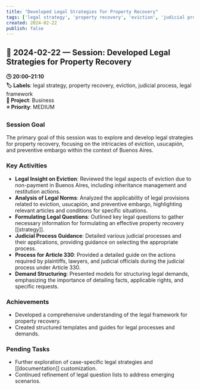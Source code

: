```yaml
---
title: "Developed Legal Strategies for Property Recovery"
tags: ['legal strategy', 'property recovery', 'eviction', 'judicial process', 'legal framework']
created: 2024-02-22
publish: false
---
```


## 📅 2024-02-22 — Session: Developed Legal Strategies for Property Recovery

**🕒 20:00–21:10**  
**🏷️ Labels**: legal strategy, property recovery, eviction, judicial process, legal framework  
**📂 Project**: Business  
**⭐ Priority**: MEDIUM  


### Session Goal
The primary goal of this session was to explore and develop legal strategies for property recovery, focusing on the intricacies of eviction, usucapión, and preventive embargo within the context of Buenos Aires.

### Key Activities
- **Legal Insight on Eviction**: Reviewed the legal aspects of eviction due to non-payment in Buenos Aires, including inheritance management and restitution actions.
- **Analysis of Legal Norms**: Analyzed the applicability of legal provisions related to eviction, usucapión, and preventive embargo, highlighting relevant articles and conditions for specific situations.
- **Formulating Legal Questions**: Outlined key legal questions to gather necessary information for formulating an effective property recovery [[strategy]].
- **Judicial Process Guidance**: Detailed various judicial processes and their applications, providing guidance on selecting the appropriate process.
- **Process for Article 330**: Provided a detailed guide on the actions required by plaintiffs, lawyers, and judicial officials during the judicial process under Article 330.
- **Demand Structuring**: Presented models for structuring legal demands, emphasizing the importance of detailing facts, applicable rights, and specific requests.

### Achievements
- Developed a comprehensive understanding of the legal framework for property recovery.
- Created structured templates and guides for legal processes and demands.

### Pending Tasks
- Further exploration of case-specific legal strategies and [[documentation]] customization.
- Continued refinement of legal question lists to address emerging scenarios.
